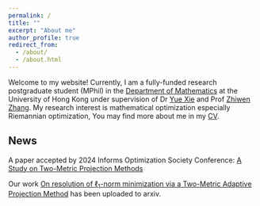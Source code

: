```yaml
---
permalink: /
title: ""
excerpt: "About me"
author_profile: true
redirect_from: 
  - /about/
  - /about.html
---
```



Welcome to my website! Currently, I am a fully-funded research postgraduate student (MPhil) in the [Department of Mathematics](https://hkumath.hku.hk/web/index.php) at the University of Hong Kong under supervision of Dr [Yue Xie](https://yue-xie.github.io/) and Prof [Zhiwen Zhang](https://hkumath.hku.hk/~zhangzw/). My research interest is mathematical optimization especially Riemannian optimization, You may find more about me in my [CV](https://Hanju-Wu.github.io/files/cv.pdf).



## News

A paper accepted by 2024 Informs Optimization Society Conference: [ A Study on Two-Metric Projection Methods](https://sites.google.com/view/ios2024refereed?usp=sharing)

Our work [ On resolution of $\ell_1$-norm minimization via a Two-Metric Adaptive Projection Method](https://arxiv.org/abs/2504.12260) has been uploaded to arxiv.
